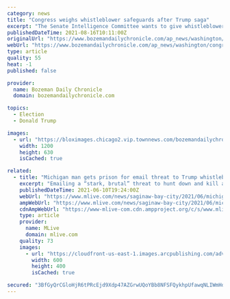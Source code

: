 ```yaml
---
category: news
title: "Congress weighs whistleblower safeguards after Trump saga"
excerpt: "The Senate Intelligence Committee wants to give whistleblowers who work for U.S. intelligence agencies groundbreaking new protections, a response to what members see as flaws in the process"
publishedDateTime: 2021-08-16T10:11:00Z
originalUrl: "https://www.bozemandailychronicle.com/ap_news/washington/congress-weighs-whistleblower-safeguards-after-trump-saga/article_9d2a54ab-a867-54f8-97bd-903f5c9a1b60.html"
webUrl: "https://www.bozemandailychronicle.com/ap_news/washington/congress-weighs-whistleblower-safeguards-after-trump-saga/article_9d2a54ab-a867-54f8-97bd-903f5c9a1b60.html"
type: article
quality: 55
heat: -1
published: false

provider:
  name: Bozeman Daily Chronicle
  domain: bozemandailychronicle.com

topics:
  - Election
  - Donald Trump

images:
  - url: "https://bloximages.chicago2.vip.townnews.com/bozemandailychronicle.com/content/tncms/custom/image/2ffee154-edef-11e4-a572-ab4a61dde6eb.png"
    width: 1200
    height: 630
    isCached: true

related:
  - title: "Michigan man gets prison for email threat to Trump whistleblower’s attorney"
    excerpt: "Emailing a “stark, brutal” threat to hunt down and kill an attorney for the whistleblower who sparked Donald J. Trump’s first impeachment has cost a Gladwin County man time in federal prison. Brittan J."
    publishedDateTime: 2021-06-10T19:24:00Z
    webUrl: "https://www.mlive.com/news/saginaw-bay-city/2021/06/michigan-man-gets-prison-for-email-threat-to-trump-whistleblowers-attorney.html"
    ampWebUrl: "https://www.mlive.com/news/saginaw-bay-city/2021/06/michigan-man-gets-prison-for-email-threat-to-trump-whistleblowers-attorney.html?outputType=amp"
    cdnAmpWebUrl: "https://www-mlive-com.cdn.ampproject.org/c/s/www.mlive.com/news/saginaw-bay-city/2021/06/michigan-man-gets-prison-for-email-threat-to-trump-whistleblowers-attorney.html?outputType=amp"
    type: article
    provider:
      name: MLive
      domain: mlive.com
    quality: 73
    images:
      - url: "https://cloudfront-us-east-1.images.arcpublishing.com/advancelocal/33OEFL4ORVCNTPHNAJQUD4TARE.jpg"
        width: 600
        height: 400
        isCached: true

secured: "3BfGyQrCGloHjR6tPRcEjd9Xdp47AZGrwUQoYBb8NFSFQykhpUfawqNLIWmHd4T48Y1a21Lb+HwJAPHbE1KF/vSDw++i0QhJq81AgfaORKIUw9G8s5cKjUcQu2Fs32iyd84vzqtaiUv+v7kFbRrT95IBuiXzLR7RdO4gqDHUfDC7b0LwPc84tZWomv192A9gRulhKmLKPkUARUUDPhNyJNqfzcrwbuhwCdT/0ie2VRbSWbcC4fW/eqz9xsO1VKICJaZsAz3Xa6LhL24vCCY/AAurFdZqobRCCcUmw3WHGgi5JZn5Ion/MO8BM8lI8Q4yn5FuLiL63xwJWZlh/BCOCC/YNpUIRwZyiriAFW119QQ=;9Sm5M2JfBnlTixPUn9wsVw=="
---
```


